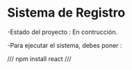 <h1>Sistema de Registro</h1>

-Estado del proyecto : En contrucción.

-Para ejecutar el sistema, debes poner :

/// npm install react ///
